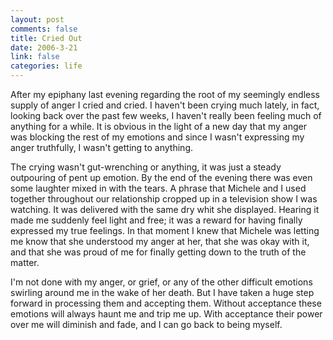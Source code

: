 ```yaml
--- 
layout: post
comments: false
title: Cried Out
date: 2006-3-21
link: false
categories: life
---
```

After my epiphany last evening regarding the root of my seemingly endless supply of anger I cried and cried. I haven't been crying much lately, in fact, looking back over the past few weeks, I haven't really been feeling much of anything for a while. It is obvious in the light of a new day that my anger was blocking the rest of my emotions and since I wasn't expressing my anger truthfully, I wasn't getting to anything.

The crying wasn't gut-wrenching or anything, it was just a steady outpouring of pent up emotion. By the end of the evening there was even some laughter mixed in with the tears. A phrase that Michele and I used together throughout our relationship cropped up in a television show I was watching. It was delivered with the same dry whit she displayed. Hearing it made me suddenly feel light and free; it was a reward for having finally expressed my true feelings. In that moment I knew that Michele was letting me know that she understood my anger at her, that she was okay with it, and that she was proud of me for finally getting down to the truth of the matter.

I'm not done with my anger, or grief, or any of the other difficult emotions swirling around me in the wake of her death. But I have taken a huge step forward in processing them and accepting them. Without acceptance these emotions will always haunt me and trip me up. With acceptance their power over me will diminish and fade, and I can go back to being myself.
